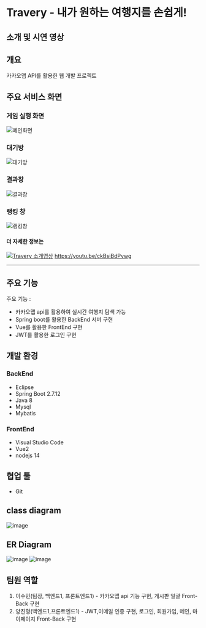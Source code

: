 # Travery - 내가 원하는 여행지를 손쉽게!
## 소개 및 시연 영상

## 개요
카카오맵 API를 활용한 웹 개발 프로젝트

## 주요 서비스 화면

### 게임 실행 화면
![메인화면](/uploads/9860b76ec4be6c7b4638bf1de1cbf494/게임실행화면.gif)
### 대기방
![대기방](/uploads/bd2a1ba71e856218202edeebbfc2f4a0/대기방.gif)
### 결과창
![결과창](/uploads/dc295827d0ac71cba5328909423a1d3e/결과창.gif)
### 랭킹 창
![랭킹창](/uploads/3afec457adb570dd5650e011bd790728/랭킹창.gif)
#### 더 자세한 정보는 
[![Travery 소개영상](http://img.youtube.com/vi/ckBsiBdPvwg/0.jpg)](https://youtu.be/ckBsiBdPvwg?t=0s)
https://youtu.be/ckBsiBdPvwg

---

## 주요 기능

주요 기능 :
- 카카오맵 api를 활용하여 실시간 여행지 탐색 가능
- Spring boot를 활용한 BackEnd 서버 구현
- Vue를 활용한 FrontEnd 구현
- JWT를 활용한 로그인 구현

## 개발 환경
### BackEnd
- Eclipse
- Spring Boot 2.7.12
- Java 8
- Mysql
- Mybatis

### FrontEnd
- Visual Studio Code
- Vue2
- nodejs 14

## 협업 툴
- Git

## class diagram
![image](/uploads/5b79fcf3490948ac721ac5e13c1ea85d/image.png)

## ER Diagram
![image](/uploads/373466011e559dcfcf3d367167bf51b6/image.png)
![image](/uploads/d213e0a9c736d478a899096ea0c6a518/image.png)


## 팀원 역할
1. 이수민(팀장, 백엔드1, 프론트엔드1) - 카카오맵 api 기능 구현, 게시판 일괄 Front-Back 구현
2. 양진형(백엔드1,프론트엔드1) - JWT,이메일 인증 구현, 로그인, 회원가입, 메인, 마이페이지 Front-Back 구현
